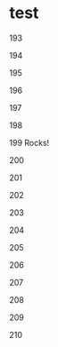 # test

193

194

195

196

197

198

199 Rocks!

200

201

202

203

204

205

206

207

208

209

210
